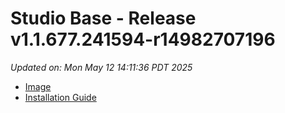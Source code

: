 # Studio Base - Release v1.1.677.241594-r14982707196
_Updated on: Mon May 12 14:11:36 PDT 2025_

- [Image](https://github.com/vertigis/studio-base/pkgs/container/studio%2fbase/413952295?tag=v1.1.677.241594-r14982707196)
- [Installation
  Guide](https://github.com/vertigis/studio-base/tree/v1.1.677.241594-r14982707196)
